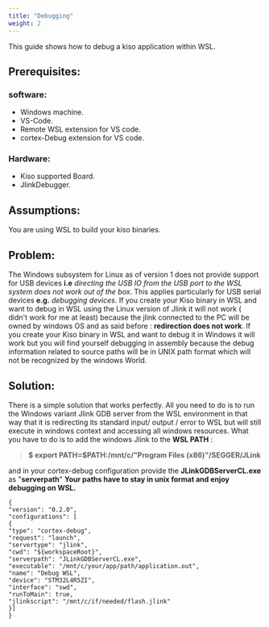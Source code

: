 ```yaml
---
title: "Debugging"
weight: 2
---
```


This guide shows how to debug a kiso application within WSL.

## Prerequisites:

### software:
 - Windows machine.
 - VS-Code.
 - Remote WSL extension for VS code.
 - cortex-Debug extension for VS code.


### Hardware:
 - Kiso supported Board.
 -  JlinkDebugger.

## Assumptions:
You are using WSL to build your kiso binaries.

## Problem:

The Windows subsystem for Linux as of version 1 does not provide support for USB devices **i.e** *directing the USB IO from the USB port to the WSL system does not work out of the box*. This applies particularly for USB serial devices **e.g.** *debugging devices*.  If you create your Kiso binary in WSL and want to debug in WSL using the Linux version of Jlink it will not work ( didn't work for me at least) because the jlink connected to the PC will be owned by windows OS and as said before : **redirection does not work**.
If you create your Kiso binary in WSL and want to debug it in Windows it will work but you will find yourself debugging in assembly because the debug information related to source paths will be in UNIX path format
which will not be recognized by the windows World.

## Solution:

There is a simple solution that works perfectly. All you need to do is to run the Windows variant Jlink GDB server from the WSL environment in that way that it is redirecting its standard input/ output / error to WSL but will still execute in windows context and accessing all windows resources. 
What you have to do is to add the windows Jlink to the **WSL PATH** :

>    **$ export PATH=$PATH:/mnt/c/"Program Files (x86)"/SEGGER/JLink**

and in your cortex-debug configuration provide the **JLinkGDBServerCL.exe** as "**serverpath**"
**Your paths have to stay in unix format and enjoy debugging on WSL.**

    {
    "version": "0.2.0",
    "configurations": [
    {
    "type": "cortex-debug",
    "request": "launch",
    "servertype": "jlink",
    "cwd": "${workspaceRoot}",
    "serverpath": "JLinkGDBServerCL.exe",
    "executable": "/mnt/c/your/app/path/application.out",
    "name": "Debug WSL",
    "device": "STM32L4R5ZI",
    "interface": "swd",
    "runToMain": true,
    "jlinkscript": "/mnt/c/if/needed/flash.jlink"
    }]
    }
